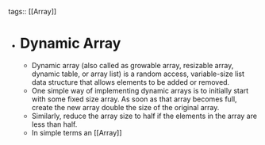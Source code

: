 tags:: [[Array]]

- # Dynamic Array
	- Dynamic array (also called as growable array, resizable array, dynamic table, or array list) is a random access, variable-size list data structure that allows elements to be added or removed.
	- One simple way of implementing dynamic arrays is to initially start with some fixed size array. As soon as that array becomes full, create the new array double the size of the original array.
	- Similarly, reduce the array size to half if the elements in the array are less than half.
	- In simple terms an [[Array]]